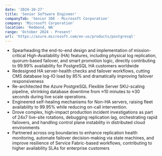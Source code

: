 ```yaml
---
date: '2024-10-27'
title: 'Senior Software Engineer'
companyTab: 'Senior SDE - Microsoft Corporation'
company: 'Microsoft Corporation'
location: 'Redmond, WA'
range: 'October 2024 - Present'
url: 'https://azure.microsoft.com/en-us/products/postgresql'
---
```


- Spearheading the end-to-end design and implementation of mission-critical <a class ="inline-link">High-Availability (HA) features</a>, including <a class ="inline-link">physical log replication, quorum-based failover, and smart promotion logic</a>, directly contributing to <a class ="inline-link">99.99% availability</a> for PostgreSQL HA customers worldwide
- Redesigned HA server-health checks and failover workflows, <a class ="inline-link">cutting CMS database log-IO load by 85% </a>and dramatically improving failover responsiveness
- Re-architected the Azure PostgreSQL Flexible Server SKU-scaling pipeline, <a class ="inline-link">shrinking database downtime from ≈10 minutes to ≈30 seconds</a> during live scale operations.
- <a class ="inline-link">Engineered self-healing mechanisms for Non-HA servers</a>, raising fleet availability to <a class ="inline-link">99.95%</a> while reducing on-call intervention.
- Drove complex, high-impact production incident investigations as part of 24x7 live-site rotations, debugging replication lag, orchestrating rapid failovers, and handling control plane instability in distributed cloud environments
- Partnered across org boundaries to enhance <a class ="inline-link">replication health monitoring, automate failover decision-making via state machines, and improve resilience of Service Fabric-based workflows,</a> contributing to higher availability SLAs for enterprise customers
